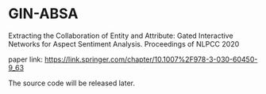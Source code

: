 # GIN-ABSA
Extracting the Collaboration of Entity and Attribute: Gated Interactive Networks for Aspect Sentiment Analysis. Proceedings of NLPCC 2020

paper link: https://link.springer.com/chapter/10.1007%2F978-3-030-60450-9_63

The source code will be released later.

